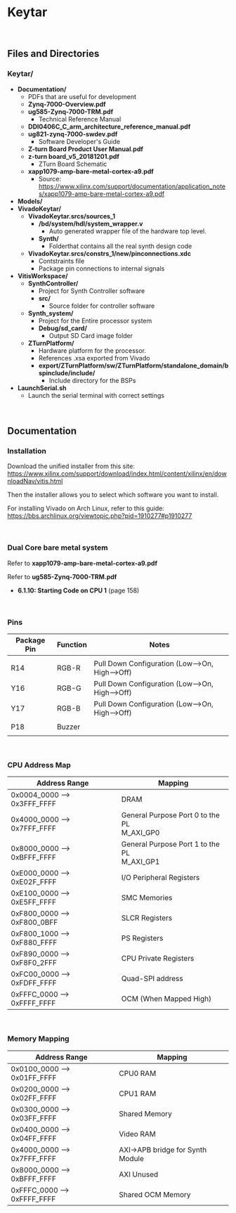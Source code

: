 
# Keytar

</br>

## Files and Directories


### **Keytar/**
* **Documentation/**
    * PDFs that are useful for development
    * **Zynq-7000-Overview.pdf**
    * **ug585-Zynq-7000-TRM.pdf**
        * Technical Reference Manual
    * **DDI0406C_C_arm_architecture_reference_manual.pdf**
    * **ug821-zynq-7000-swdev.pdf**
        * Software Developer's Guide
    * **Z-turn Board Product User Manual.pdf**
    * **z-turn board_v5_20181201.pdf**
        * ZTurn Board Schematic
    * **xapp1079-amp-bare-metal-cortex-a9.pdf**
        * Source: https://www.xilinx.com/support/documentation/application_notes/xapp1079-amp-bare-metal-cortex-a9.pdf
* **Models/**
* **VivadoKeytar/**
    * **VivadoKeytar.srcs/sources_1**
        * **/bd/system/hdl/system_wrapper.v**
            * Auto generated wrapper file of the hardware top level.
        * **Synth/**
            * Folderthat contains all the real synth design code
    * **VivadoKeytar.srcs/constrs_1/new/pinconnections.xdc**
        * Contstraints file
        * Package pin connections to internal signals
* **VitisWorkspace/**
    * **SynthController/**
        * Project for Synth Controller software
        * **src/**
            * Source folder for controller software
    * **Synth_system/**
        * Project for the Entire processor system
        * **Debug/sd_card/**
            * Output SD Card image folder
    * **ZTurnPlatform/**
        * Hardware platform for the processor. 
        * References .xsa exported from Vivado
        * **export/ZTurnPlatform/sw/ZTurnPlatform/standalone_domain/bspinclude/include/**
            * Include directory for the BSPs
* **<span>LaunchSerial.sh</span>**
    * Launch the serial terminal with correct settings

</br>

## Documentation

### Installation

Download the unified installer from this site:
https://www.xilinx.com/support/download/index.html/content/xilinx/en/downloadNav/vitis.html

Then the installer allows you to select which software you want to install.

For installing Vivado on Arch Linux, refer to this guide:
https://bbs.archlinux.org/viewtopic.php?pid=1910277#p1910277

</br>

### Dual Core bare metal system

Refer to **xapp1079-amp-bare-metal-cortex-a9.pdf**

Refer to **ug585-Zynq-7000-TRM.pdf**
* **6.1.10: Starting Code on CPU 1** (page 158)

</br>

### Pins

Package Pin | Function | Notes
------------|----------|------
||
R14 | RGB-R | Pull Down Configuration (Low-->On, High-->Off)
Y16 | RGB-G | Pull Down Configuration (Low-->On, High-->Off)
Y17 | RGB-B | Pull Down Configuration (Low-->On, High-->Off)
||
P18 | Buzzer |  
||

</br>

### CPU Address Map

Address Range | Mapping
--------------|--------
0x0004_0000 --> 0x3FFF_FFFF | DRAM
0x4000_0000 --> 0x7FFF_FFFF | General Purpose Port 0 to the PL </br> M_AXI_GP0
0x8000_0000 --> 0xBFFF_FFFF | General Purpose Port 1 to the PL </br> M_AXI_GP1
0xE000_0000 --> 0xE02F_FFFF | I/O Peripheral Registers
0xE100_0000 --> 0xE5FF_FFFF | SMC Memories
0xF800_0000 --> 0xF800_0BFF | SLCR Registers
0xF800_1000 --> 0xF880_FFFF | PS Registers
0xF890_0000 --> 0xF8F0_2FFF | CPU Private Registers
0xFC00_0000 --> 0xFDFF_FFFF | Quad-SPI address
0xFFFC_0000 --> 0xFFFF_FFFF | OCM (When Mapped High)

</br>

### Memory Mapping
Address Range | Mapping
--------------|--------
0x0100_0000 --> 0x01FF_FFFF | CPU0 RAM
0x0200_0000 --> 0x02FF_FFFF | CPU1 RAM
0x0300_0000 --> 0x03FF_FFFF | Shared Memory
0x0400_0000 --> 0x04FF_FFFF | Video RAM
0x4000_0000 --> 0x7FFF_FFFF | AXI->APB bridge for Synth Module
0x8000_0000 --> 0xBFFF_FFFF | AXI Unused
0xFFFC_0000 --> 0xFFFF_FFFF | Shared OCM Memory



